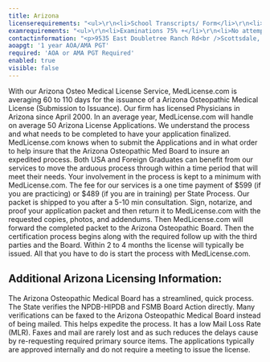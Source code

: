 ```yaml
---
title: Arizona
licenserequirements: "<ul>\r\n<li>School Transcripts/ Form</li>\r\n<li>Internship/Residency/Fellowship Forms</li>\r\n<li>All State Med Licenses (past/present)</li>\r\n<li>COMLEX/NBOME Examination Scores</li>\r\n<li>Privileges for the Past 5 years</li>\r\n<li>Employment for the Past 5 years</li>\r\n<li>AOA Profile</li>\r\n</ul>"
examrequirements: "<ul>\r\n<li>Examinations 75% +</li>\r\n<li>No attempt limits - NBOME</li>\r\n<li>No year limit - NBOME</li>\r\n<li>1 year PGY - USA Grads</li>\r\n<li>State Exam Accepted if Pre-1975</li>\r\n<li>SPEX Exam Required if not Board Certified</li>\r\n<li>AOA Rotating Internship not Required</li>\r\n</ul>"
contactinformation: "<p>9535 East Doubletree Ranch Rd<br />Scottsdale, AZ 85258<br />Phone: (480) 657-7703<br />Fax: (480) 657-7715</p>\r\n<p><a href=\"http://www.azdo.gov/\">www.azdo.gov</a></p>"
aoapgt: '1 year AOA/AMA PGT'
required: 'AOA or AMA PGT Required'
enabled: true
visible: false
---
```


<p>With our Arizona Osteo Medical License Service, MedLicense.com is averaging 60 to 110 days for the issuance of a Arizona Osteopathic Medical License (Submission to Issuance). Our firm has licensed Physicians in Arizona since April 2000. In an average year, MedLicense.com will handle on average 50 Arizona License Applications. We understand the process and what needs to be completed to have your application finalized. MedLicense.com knows when to submit the Applications and in what order to help insure that the Arizona Osteopathic Med Board to insure an expedited process. Both USA and Foreign Graduates can benefit from our services to move the arduous process through within a time period that will meet their needs. Your involvement in the process is kept to a minimum with MedLicense.com. The fee for our services is a one time payment of $599 (if you are practicing) or $489 (if you are in training) per State Process. Our packet is shipped to you after a 5-10 min consultation. Sign, notarize, and proof your application packet and then return it to MedLicense.com with the requested copies, photos, and addendums. Then MedLicense.com will forward the completed packet to the Arizona Osteopathic Board. Then the certification process begins along with the required follow up with the third parties and the Board. Within 2 to 4 months the license will typically be issued. All that you have to do is start the process with MedLicense.com.</p>
<h2 id="mcetoc_1cec28p230">Additional Arizona Licensing Information:</h2>
<p>The Arizona Osteopathic Medical Board has a streamlined, quick process. The State verifies the NPDB-HIPDB and FSMB Board Action directly. Many verifications can be faxed to the Arizona Osteopathic Medical Board instead of being mailed. This helps expedite the process. It has a low Mail Loss Rate (MLR). Faxes and mail are rarely lost and as such reduces the delays cause by re-requesting required primary source items. The applications typically are approved internally and do not require a meeting to issue the license.</p>